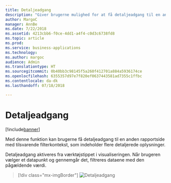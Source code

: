 ```yaml
---
title: Detaljeadgang
description: "Giver brugerne mulighed for at få detaljeadgang til en anden rapportside med tilsvarende filterkontekst, som indeholder flere detaljerede oplysninger."
author: MargoC
manager: AnnBe
ms.date: 7/22/2018
ms.assetid: 4213cbb6-f0ce-4dd1-a4f4-c0d3c6738fd8
ms.topic: article
ms.prod: 
ms.service: business-applications
ms.technology: 
ms.author: margoc
audience: Admin
ms.translationtype: HT
ms.sourcegitcommit: 0b40bb3c98145f5a260f412701a884a5936174ce
ms.openlocfilehash: 6355357d97e7f820ef0637443581ad7355c1ffbc
ms.contentlocale: da-dk
ms.lasthandoff: 07/18/2018

---
```

# <a name="drillthrough"></a>Detaljeadgang


[!include[banner](../../../includes/banner.md)]

Med denne funktion kan brugerne få detaljeadgang til en anden rapportside med tilsvarende filterkontekst, som indeholder flere detaljerede oplysninger. 

Detaljeadgang aktiveres fra værktøjstippet i visualiseringen. Når brugeren vælger et datapunkt og gennemgår det, filtreres dataene med den pågældende værdi.

> [!div class="mx-imgBorder"]
> ![](media/drill-through-1.png "Detaljeadgang")


